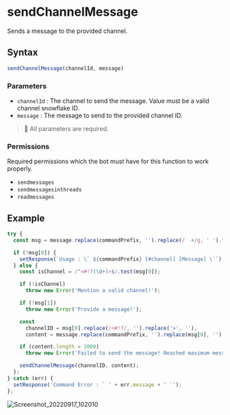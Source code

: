 # sendChannelMessage
Sends a message to the provided channel.

## Syntax
```js
sendChannelMessage(channelId, message)
```

### Parameters
- `channelId` : The channel to send the message. Value must be a valid channel snowflake ID.
- `message` : The message to send to the provided channel ID.

> 📝 All parameters are required.

### Permissions
Required permissions which the bot must have for this function to work properly.
- `sendmessages`
- `sendmessagesinthreads`
- `readmessages`

## Example
```js
try {
  const msg = message.replace(commandPrefix, '').replace(/  +/g, ' ').trim().split(' ', 2);

  if (!msg[0]) {
    setResponse(`Usage : \` ${commandPrefix} [#channel] [Message] \``);
  } else {
    const isChannel = /^<#!?(\d+)>$/.test(msg[0]);

    if (!isChannel)
      throw new Error('Mention a valid channel!');

    if (!msg[1])
      throw new Error('Provide a message!');

    const
      channelID = msg[0].replace(/<#!?/, '').replace('>', ''),
      content = message.replace(commandPrefix, '').replace(msg[0], '').trim();

    if (content.length > 2000)
      throw new Error('Failed to send the message! Reached maximum message character limit.');

    sendChannelMessage(channelID, content);
  };
} catch (err) {
  setResponse('Command Error : ` ' + err.message + ' `');
};
```

![Screenshot_20220917_102010](https://user-images.githubusercontent.com/95774950/190842663-13d63729-2008-4f7f-85ce-1aa52242fd8c.png)
